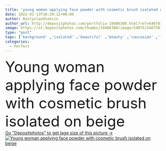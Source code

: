 ```yaml
---
title: 'young woman applying face powder with cosmetic brush isolated on beige'
date: 2022-01-13T10:29:12+00:00
author: RostyslavOleksin
author_url: http://depositphotos.com/portfolio-19406380.html?ref=64678756
image: https://st.depositphotos.com/thumbs/19406380/image/54075/540750178/api_thumb_450.jpg?forcejpeg=true
type: "post"
tags: ['background' ,'isolated' ,'beautiful' ,'beauty' ,'caucasian' ,'face' ,'skin' ,'beige' ,'hold' ,'woman' ,'apply' ,'mascara' ,'body' ,'perfect' ,'attractive' ,'copy space' ,'one person' ,'Studio Shot' ,'young adult' ,'face powder' ,'eye shadow' ,'look at camera' ,'bare shoulders' ,'cosmetic brush' ,'lip balm' ]
categories: 
  - Perfect
---
```

<div aling="center">
            <font size="60"> Young woman applying face powder with cosmetic brush isolated on beige</font>   
</div>
<div>
    <a href='https://depositphotos.com/540750178/stock-photo-young-woman-applying-face-powder.html?ref=64678756' target=_blank > Go "Depositphotos" to get lage size of this picture ->
        <img href='https://depositphotos.com/540750178/stock-photo-young-woman-applying-face-powder.html?ref=64678756' src='https://st.depositphotos.com/19406380/54075/i/950/depositphotos_540750178-stock-photo-young-woman-applying-face-powder.jpg?forcejpeg=true' alt='Young woman applying face powder with cosmetic brush isolated on beige' >
    </a>
</div>
